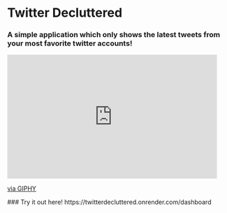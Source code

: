# Twitter Decluttered
### A simple application which only shows the latest tweets from your most favorite twitter accounts!
<iframe src="https://giphy.com/embed/x9dnscxCvnkzAWRHR0" width="480" height="284" frameBorder="0" class="giphy-embed" allowFullScreen></iframe><p><a href="https://giphy.com/gifs/x9dnscxCvnkzAWRHR0">via GIPHY</a></p>
### Try it out here! https://twitterdecluttered.onrender.com/dashboard
